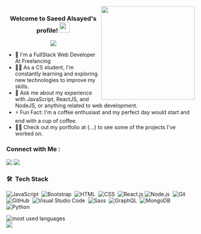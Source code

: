 
<img width="250" align="right" src="https://www.puttiapps.com/wp-content/uploads/2021/05/programming.gif">

<h3 align="center">
  Welcome to Saeed Alsayed's profile!
  <img src="https://media.tenor.com/4BkYeeOwEUgAAAAC/waving-wave.gif" width="28">
</h3>

<!-- Typing SVG by DenverCoder1 - https://github.com/DenverCoder1/readme-typing-svg -->
<p align="center">
  <a href="https://github.com/DenverCoder1/readme-typing-svg"><img src="https://readme-typing-svg.herokuapp.com/?lines=Full-stack%20web%20developer;Always%20learning%20new%20things&font=Fira%20Code&center=true&width=440&height=45&color=f75c7e&vCenter=true&size=22"></a>
</p> 

- 🏢 I'm a FullStack Web Developer At Freelancing
- 👨‍💻 As a CS student, I'm constantly learning and exploring new technologies to improve my skills.
- 💬 Ask me about my experience with JavaScript, ReactJS, and NodeJS, or anything related to web development.
- ⚡ Fun Fact: I'm a coffee enthusiast and my perfect day would start and end with a cup of coffee.
- 👨‍💻 Check out my portfolio at {...} to see some of the projects I've worked on.


### Connect with Me :

<a href="https://www.linkedin.com/in/saeedalsayed/" target="_blank"><img src="https://img.shields.io/badge/-Saeed%20Alsayed-0077B5?style=for-the-badge&logo=Linkedin&logoColor=white"/></a>
<a href="https://t.me/saeedmohameddev" target="_blank"><img src="https://img.shields.io/badge/-Saeed%20Alsayed-0077B5?style=for-the-badge&logo=Telegram&logoColor=white"/></a>
### 🛠 &nbsp;Tech Stack
![JavaScript](https://img.shields.io/badge/-JavaScript-05122A?style=flat&logo=javascript)&nbsp;
![Bootstrap](https://img.shields.io/badge/-Bootstrap-05122A?style=flat&logo=bootstrap&logoColor=563D7C)&nbsp;
![HTML](https://img.shields.io/badge/-HTML-05122A?style=flat&logo=HTML5)&nbsp;
![CSS](https://img.shields.io/badge/-CSS-05122A?style=flat&logo=CSS3&logoColor=1572B6)&nbsp;
![React.js](https://img.shields.io/badge/-React-05122A?style=flat&logo=react)
![Node.js](https://img.shields.io/badge/-Node.js-05122A?style=flat&logo=node.js&logoColor=339933)&nbsp;
![Git](https://img.shields.io/badge/-Git-05122A?style=flat&logo=git)&nbsp;
![GitHub](https://img.shields.io/badge/-GitHub-05122A?style=flat&logo=github)&nbsp;
![Visual Studio Code](https://img.shields.io/badge/-Visual%20Studio%20Code-05122A?style=flat&logo=visual-studio-code&logoColor=007ACC)&nbsp;
![Sass](https://img.shields.io/badge/-Sass-05122A?style=flat&logo=sass)&nbsp;
![GraphQL](https://img.shields.io/badge/-GraphQL-05122A?style=flat&logo=GraphQL)&nbsp;
![MongoDB](https://img.shields.io/badge/-MongoDB-05122A?style=flat&logo=MongoDB)&nbsp;
![Python](https://img.shields.io/badge/-Python%20-05122A?style=flat&logo=python)&nbsp;




<img align="left" src="https://github-readme-stats.vercel.app/api/top-langs?username=SaeedAlsayed&show_icons=true&locale=en&layout=compact&theme=radical" alt="most used languages" />
<br>
<a href="https://komarev.com/ghpvc/?username=SaeedAlsayed&style=for-the-badge">
    <img src="https://komarev.com/ghpvc/?username=SaeedAlsayed&style=for-the-badge">
</a>
